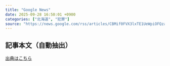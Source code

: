 ```yaml
---
title: "Google News"
date: 2025-09-28 16:50:01 +0900
categories: ["北海道", "犯罪"]
source: "https://news.google.com/rss/articles/CBMif0FVX3lxTE1UeWpiOFQzaUM2UnI0UnJIQWJ0U1RVeGlMakd1SlNNc2I1cmlPbmU2Y1ZaOTFhSXNVYUplMmtsRDFNM2JXMWQ2SlRTeTlVQ1N4VWFNa0w5Vm93TTgzemtWbWZWX3VRUnlwR1lycEhNNzFJWk11Wnh1TEdkTmN4WE0?oc=5"
---
```


## 記事本文（自動抽出）
<body class="y0K44d EA71Tc" id="readabilityBody"></body>

[出典はこちら](https://news.google.com/rss/articles/CBMif0FVX3lxTE1UeWpiOFQzaUM2UnI0UnJIQWJ0U1RVeGlMakd1SlNNc2I1cmlPbmU2Y1ZaOTFhSXNVYUplMmtsRDFNM2JXMWQ2SlRTeTlVQ1N4VWFNa0w5Vm93TTgzemtWbWZWX3VRUnlwR1lycEhNNzFJWk11Wnh1TEdkTmN4WE0?oc=5)
